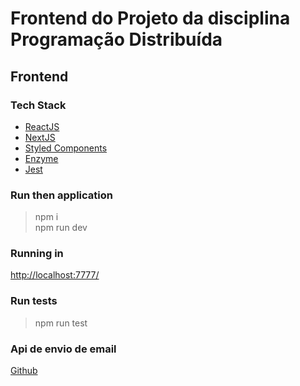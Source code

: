 # Frontend do Projeto da disciplina Programação Distribuída

## Frontend

### Tech Stack

* [ReactJS](https://github.com/facebook/react/)
* [NextJS](https://github.com/vercel/next.js)
* [Styled Components](https://github.com/styled-components/styled-components)
* [Enzyme](https://github.com/enzymejs/enzyme)
* [Jest](https://github.com/facebook/jest)

### Run then application

> npm i\
> npm run dev

### Running in

[http://localhost:7777/](http://localhost:7777/)

### Run tests

> npm run test

### Api de envio de email
[Github](https://github.com/renathavictor/registration-email)
